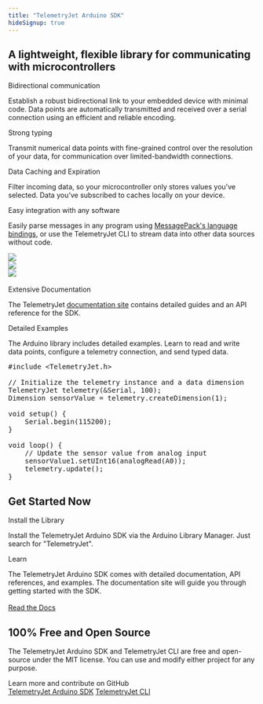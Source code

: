 ```yaml
---
title: "TelemetryJet Arduino SDK"
hideSignup: true
---
```

<div class="sectionWrapper overflowHiddenSection">
    <section class="landingSection">
        <div class="sectionBackground">
		</div>
		<div class="sectionForeground">
			<div class="row top-xs between-xs">
				<div class="col-xs-12 col-md-6" style="z-index: 1;">
                    <h1>A lightweight, flexible library for communicating with microcontrollers</h1>
					<div class="landingPageOutlineHeading">
						Bidirectional communication
					</div>
                    <p>
					Establish a robust bidirectional link to your embedded device with minimal code. Data points are automatically transmitted and received over a serial connection using an efficient and reliable encoding.
                    </p>
					<div class="landingPageOutlineHeading">
						Strong typing
					</div>
                    <p>
                    Transmit numerical data points with fine-grained control over the resolution of your data, for communication over limited-bandwidth connections.
                    </p>
					<div class="landingPageOutlineHeading">
						Data Caching and Expiration
					</div>
                    <p>
					Filter incoming data, so your microcontroller only stores values you’ve selected. Data you’ve subscribed to caches locally on your device. 
					</p>
					<div class="landingPageOutlineHeading">
						Easy integration with any software
					</div>
                    <p>
                    Easily parse messages in any program using <a href="https://msgpack.org/index.html">MessagePack's language bindings</a>, or use the TelemetryJet CLI to stream data into other data sources without code.
                    </p>
                </div>
				<div class="col-xs-0 col-sm-0 col-md-0 col-lg-6">
					<img id="arduinoSdkLargeImage" src="/img/arduino-sdk-robot.png" />
				</div>
				<div class="col-xs-0 col-sm-0 col-md-6 col-lg-0">
					<img id="arduinoSdkMediumImage" src="/img/arduino-sdk-robot.png" />
				</div>
				<div class="col-xs-12 col-sm-12 col-md-0 col-lg-0">
					<img id="arduinoSdkSmallImage" src="/img/arduino-sdk-robot.png" />
				</div>
			</div>
			<div class="clearfix"></div>
		</div>
    </section>
</div>
<div class="sectionWrapper landingSectionHighlight">
    <section class="landingSection">
        <div class="sectionBackground">
		</div>
		<div class="sectionForeground">
			<div class="row top-xs between-xs">
				<div class="col-xs-12 col-md-6">
					<br/>
					<div class="landingPageOutlineHeading">
						Extensive Documentation
					</div>
					<p>
					The TelemetryJet <a href="https://docs.telemetryjet.com/arduino_sdk/">documentation site</a> contains detailed guides and an API reference for the SDK.
					</p>
					<div class="landingPageOutlineHeading">
						Detailed Examples
					</div>
					<p>
					The Arduino library includes detailed examples. Learn to read and write data points,
					configure a telemetry connection, and send typed data.
					</p>
				</div>
				<div class="col-xs-12 col-md-6 col-lg-6">
					<pre class="bp3-code" style="overflow: auto">
#include &lt;TelemetryJet.h&gt;<br/>
// Initialize the telemetry instance and a data dimension
TelemetryJet telemetry(&Serial, 100);
Dimension sensorValue = telemetry.createDimension(1);<br/>
void setup() {
    Serial.begin(115200);
}<br/>
void loop() {
    // Update the sensor value from analog input
    sensorValue1.setUInt16(analogRead(A0));
    telemetry.update();
}</pre>
				</div>
			</div>
	</section>
</div>
<div class="sectionWrapper landingSectionHighlight overflowHiddenSection secondaryHero bp3-dark">
    <section class="landingSection">
        <div class="sectionBackground">
		</div>
		<div class="sectionForeground">
			<div class="row top-xs between-xs">
				<div class="col-xs-12">
					<h1>Get Started Now</h1>
				</div>
				<div class="col-xs-12 col-md-6">
					<div class="landingPageOutlineHeading">
						Install the Library
					</div>
					<p>
					Install the TelemetryJet Arduino SDK via the Arduino Library Manager. Just search for "TelemetryJet".
					</p>
				</div>
				<div class="col-xs-12 col-md-6">
					<div class="landingPageOutlineHeading">
						Learn
					</div>
					<p>
					The TelemetryJet Arduino SDK comes with detailed documentation, API references, and examples. The documentation site will guide you through getting started with the SDK.<br /><br /><a href="https://docs.telemetryjet.com/arduino_sdk/" class="bp3-button bp3-large bp3-primary bp3-intent-primary bp3-fill bp3-icon-arrow-right">Read the Docs</span></a>
					</p>
				</div>
			</div>
	</section>
</div>
<div class="sectionWrapper">
    <section class="landingSection">
        <div class="sectionBackground">
		</div>
		<div class="sectionForeground">
			<div class="row middle-xs between-xs">
				<div class="col-xs-12 col-md-6">
					<h1>100% Free and Open Source</h1>
					<p>
					The TelemetryJet Arduino SDK and TelemetryJet CLI are free and open-source under the MIT license. You can use and modify either project for any purpose.<br />
				</div>
				<div class="col-xs-12 col-md-6 col-lg-6">
					<div class="landingPageOutlineHeading">
						Learn more and contribute on GitHub
					</div>
					<a href="https://github.com/telemetryjet/telemetryjet-arduino-sdk" class="bp3-button bp3-large bp3-primary bp3-intent-primary bp3-icon-git-branch bp3-fill bp3-outlined-button">TelemetryJet Arduino SDK</a>
					<a href="https://github.com/telemetryjet/telemetryjet-cli" class="bp3-button bp3-large bp3-primary bp3-intent-primary bp3-icon-git-branch bp3-fill bp3-outlined-button">TelemetryJet CLI</a>
				</div>
			</div>
	</section>
</div>